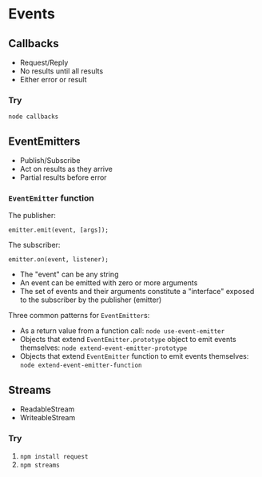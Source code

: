 # Events

## Callbacks

+ Request/Reply
+ No results until all results
+ Either error or result

### Try

`node callbacks`

## EventEmitters

+ Publish/Subscribe
+ Act on results as they arrive
+ Partial results before error

### `EventEmitter` function

The publisher:

`emitter.emit(event, [args]);`

The subscriber:

`emitter.on(event, listener);`

+ The "event" can be any string
+ An event can be emitted with zero or more arguments
+ The set of events and their arguments constitute a "interface" exposed to the subscriber by the publisher (emitter)

Three common patterns for `EventEmitter`s:
+ As a return value from a function call: `node use-event-emitter`
+ Objects that extend `EventEmitter.prototype` object to emit events themselves: `node extend-event-emitter-prototype`
+ Objects that extend `EventEmitter` function to emit events themselves: `node extend-event-emitter-function`

## Streams

+ ReadableStream
+ WriteableStream

### Try

1. `npm install request`
2. `npm streams`
